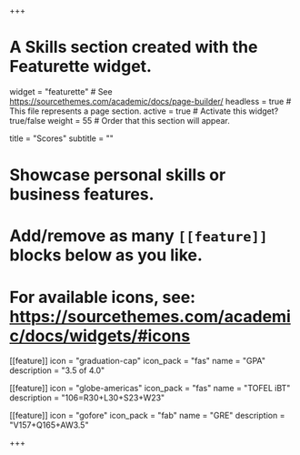 +++
# A Skills section created with the Featurette widget.
widget = "featurette"  # See https://sourcethemes.com/academic/docs/page-builder/
headless = true  # This file represents a page section.
active = true  # Activate this widget? true/false
weight = 55  # Order that this section will appear.

title = "Scores"
subtitle = ""

# Showcase personal skills or business features.
# 
# Add/remove as many `[[feature]]` blocks below as you like.
# 
# For available icons, see: https://sourcethemes.com/academic/docs/widgets/#icons

[[feature]]
  icon = "graduation-cap"
  icon_pack = "fas"
  name = "GPA"
  description = "3.5 of 4.0"
  
[[feature]]
  icon = "globe-americas"
  icon_pack = "fas"
  name = "TOFEL iBT"
  description = "106=R30+L30+S23+W23"  
  
[[feature]]
  icon = "gofore"
  icon_pack = "fab"
  name = "GRE"
  description = "V157+Q165+AW3.5"

+++
